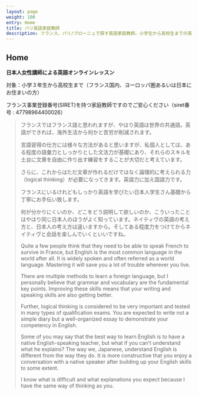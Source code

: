 ```yaml
---
layout: page
weight: 100
entry: Home
title: パリ英語家庭教師
description: フランス、パリ/ブローニュで探す英語家庭教師。小学生から高校生までの英語レッスン：英文法、英会話、英語エッセイ、資格試験（英検/TOEFL/IB/SAT/IELTS/TOEIC)
---
```


## Home

**日本人女性講師による英語オンラインレッスン**

対象：小学３年生から高校生まで（フランス国内、ヨーロッパ圏あるいは日本にお住まいの方）

フランス事業登録番号(SIRET)を持つ家庭教師ですのでご安心ください（siret番号 : 47798964400026）

>フランスではフランス語と思われますが、やはり英語は世界の共通語。英語ができれば、海外生活から何かと苦労が削減されます。
> 
> 言語習得の仕方には様々な方法があると思いますが、私個人としては、ある程度の語彙力としっかりとした文法力が基礎にあり、それらのスキルを土台に文章を自由に作り出す練習をすることが大切だと考えています。
> 
> さらに、これからはただ文章が作れるだけではなく論理的に考えられる力（logical thinking）が必要になってきます。英語力に加え国語力です。
> 
> フランスにいるけれどもしっかり英語を学びたい日本人学生さん基礎から丁寧にお手伝い致します。
> 
> 何が分かりにくいのか、どこをどう説明して欲しいのか、こういったことはやはり同じ日本人のほうがよく知っています。ネイティヴの英語の考え方と、日本人の考え方は違いますから。そしてある程度力をつけてからネイティヴと会話を楽しんでいくといいですね。
> 
> Quite a few people think that they need to be able to speak French to survive in France, but English is the most common language in the world after all. It is widely spoken and often referred as a world language. Mastering it will save you a lot of trouble wherever you live. 
> 
> There are multiple methods to learn a foreign language, but I personally believe that grammar and vocabulary are the fundamental key points. Improving these skills means that your writing and speaking skills are also getting better. 
>
> Further, logical thinking is considered to be very important and tested in many types of qualification exams. You are expected to write not a simple diary but a well-organized essay to demonstrate your competency in English.
>
> Some of you may say that the best way to learn English is to have a native English-speaking teacher, but what if you can’t understand what he explains? The way we, Japanese, understand English is different from the way they do. It is more constructive that you enjoy a conversation with a native speaker after building up your English skills to some extent. 
>
> I know what is difficult and what explanations you expect because I have the same way of thinking as you.
